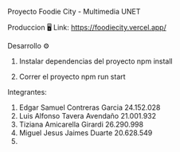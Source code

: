 Proyecto Foodie City - Multimedia UNET

Produccion 🖥
Link: https://foodiecity.vercel.app/

Desarrollo ⚙

1. Instalar dependencias del proyecto
   npm install

2. Correr el proyecto
   npm run start

Integrantes:

1. Edgar Samuel Contreras Garcia 24.152.028
2. Luis Alfonso Tavera Avendaño 21.001.932
3. Tiziana Amicarella Girardi 26.290.998
4. Miguel Jesus Jaimes Duarte 20.628.549
5.
